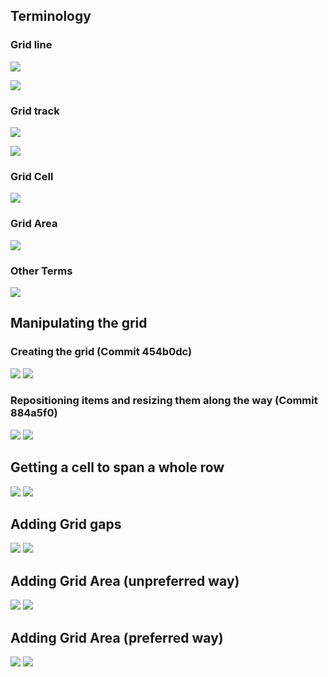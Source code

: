 ## Terminology

### Grid line

![](https://cdn.discordapp.com/attachments/567006944611532818/568578535124631567/Screen_Shot_2019-04-18_at_7.27.02_PM.png)

![](https://cdn.discordapp.com/attachments/567006944611532818/568578573439467520/Screen_Shot_2019-04-18_at_7.27.13_PM.png)

### Grid track

![](https://cdn.discordapp.com/attachments/567006944611532818/568578881485799453/Screen_Shot_2019-04-18_at_7.27.21_PM.png)

![](https://cdn.discordapp.com/attachments/567006944611532818/568578604188041216/Screen_Shot_2019-04-18_at_7.27.26_PM.png)


### Grid Cell

![](https://cdn.discordapp.com/attachments/567006944611532818/568578657153712138/Screen_Shot_2019-04-18_at_7.27.31_PM.png)

### Grid Area

![](https://cdn.discordapp.com/attachments/567006944611532818/568578643878608898/Screen_Shot_2019-04-18_at_7.27.38_PM.png)

### Other Terms
![](https://cdn.discordapp.com/attachments/567006944611532818/568578681375686657/Screen_Shot_2019-04-18_at_7.27.44_PM.png)

## Manipulating the grid

### Creating the grid (Commit 454b0dc)
![](https://cdn.discordapp.com/attachments/567006944611532818/569900072020475907/Screen_Shot_2019-04-22_at_10.58.59_AM.png)
![](https://cdn.discordapp.com/attachments/567006944611532818/569900078790344704/Screen_Shot_2019-04-22_at_10.57.31_AM.png)

### Repositioning items and resizing them along the way (Commit 884a5f0)
![](https://cdn.discordapp.com/attachments/567006944611532818/569897964575916032/Screen_Shot_2019-04-22_at_10.49.56_AM.png)
![](https://cdn.discordapp.com/attachments/567006944611532818/569897966777663488/Screen_Shot_2019-04-22_at_10.50.30_AM.png)

## Getting a cell to span a whole row
![](https://cdn.discordapp.com/attachments/567006944611532818/569902767343140884/Screen_Shot_2019-04-22_at_11.09.43_AM.png)
![](https://cdn.discordapp.com/attachments/567006944611532818/569902772909113345/Screen_Shot_2019-04-22_at_11.09.09_AM.png)

## Adding Grid gaps
![](https://cdn.discordapp.com/attachments/567006944611532818/569910257392943145/Screen_Shot_2019-04-22_at_11.39.17_AM.png)
![](https://cdn.discordapp.com/attachments/567006944611532818/569910258194055169/Screen_Shot_2019-04-22_at_11.39.35_AM.png)

## Adding Grid Area (unpreferred way)
![](https://cdn.discordapp.com/attachments/567006944611532818/569929400741789696/Screen_Shot_2019-04-22_at_12.55.28_PM.png)
![](https://cdn.discordapp.com/attachments/567006944611532818/569929401441976320/Screen_Shot_2019-04-22_at_12.55.39_PM.png)

## Adding Grid Area (preferred way)
![](https://cdn.discordapp.com/attachments/567006944611532818/569935528548368425/Screen_Shot_2019-04-22_at_1.19.32_PM.png)
![](https://cdn.discordapp.com/attachments/567006944611532818/569935528997289988/Screen_Shot_2019-04-22_at_1.19.54_PM.png)